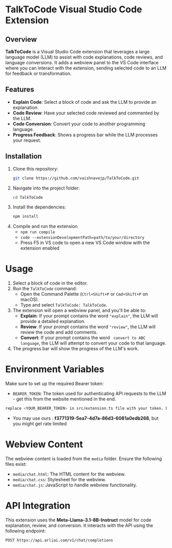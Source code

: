 # TalkToCode Visual Studio Code Extension

## Overview

**TalkToCode** is a Visual Studio Code extension that leverages a large language model (LLM) to assist with code explanations, code reviews, and language conversions. It adds a webview panel to the VS Code interface where you can interact with the extension, sending selected code to an LLM for feedback or transformation.

## Features

- **Explain Code**: Select a block of code and ask the LLM to provide an explanation.
- **Code Review**: Have your selected code reviewed and commented by the LLM.
- **Code Conversion**: Convert your code to another programming language.
- **Progress Feedback**: Shows a progress bar while the LLM processes your request.

## Installation

1. Clone this repository:
   ```bash
   git clone https://github.com/vaishnavejp/TalkToCode.git
   ```
2. Navigate into the project folder:
   ```bash
   cd TalkToCode
   ```
4. Install the dependencies:
   ```bash
   npm install
   ```
5. Compile and run the extension
   - ```npm run compile```
   - ```code --extensionDevelopmentPath=path/to/your/directory```
   - Press F5 in VS code to open a new VS Code window with the extension enabled

# Usage

1. Select a block of code in the editor.
2. Run the `TalkToCode` command:
   * Open the Command Palette (`Ctrl+Shift+P` or `Cmd+Shift+P` on macOS).
   * Type and select `TalkToCode: TalkToCode`.
3. The extension will open a webview panel, and you'll be able to:
   * **Explain**: If your prompt contains the word `"explain"`, the LLM will provide a detailed explanation.
   * **Review**: If your prompt contains the word `"review"`, the LLM will review the code and add comments.
   * **Convert**: If your prompt contains the word ` convert to ABC language`, the LLM will attempt to convert your code to that language.
4. The progress bar will show the progress of the LLM's work.

# Environment Variables

Make sure to set up the required Bearer token:

* `BEARER_TOKEN`: The token used for authenticating API requests to the LLM - get this from the website mentioned in the end.

```bash
replace <YOUR_BEARER_TOKEN> in src/extension.ts file with your token. Dont include the word Bearer
``` 
- You may use ours : **f3771319-5ea7-4d7a-86d3-6081a0edb268**, but you might get rate limited 

# Webview Content

The webview content is loaded from the `media` folder. Ensure the following files exist:

* `media/chat.html`: The HTML content for the webview.
* `media/chat.css`: Stylesheet for the webview.
* `media/chat.js`: JavaScript to handle webview functionality.

# API Integration

This extension uses the **Meta-Llama-3.1-8B-Instruct** model for code explanation, review, and conversion. It interacts with the API using the following endpoint:

```plaintext
POST https://api.arliai.com/v1/chat/completions
```
